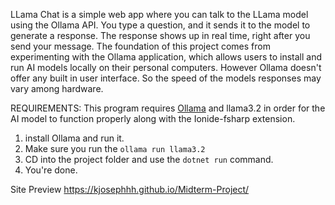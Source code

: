 LLama Chat is a simple web app where you can talk to the LLama model using the Ollama API. You type a question, and it sends it to the model to generate a response. The response shows up in real time, right after you send your message. The foundation of this project comes from experimenting with the Ollama application, which allows users to install and run AI models locally on their personal computers. However Ollama doesn't offer any built in user interface. So the speed of the models responses may vary among hardware. 

REQUIREMENTS:
This program requires [Ollama](https://github.com/ollama/ollama) and llama3.2 in order for the AI model to function properly along with the Ionide-fsharp extension. 

1. install Ollama and run it.
2. Make sure you run the ```ollama run llama3.2```
3. CD into the project folder and use the ```dotnet run``` command.
4. You're done.

   
Site Preview
https://kjosephhh.github.io/Midterm-Project/
